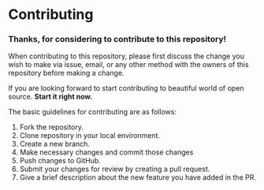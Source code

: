 # Contributing

### Thanks, for considering to contribute to this repository! 

When contributing to this repository, please first discuss the change you wish to make via issue,
email, or any other method with the owners of this repository before making a change. 

If you are looking forward to start contributing to beautiful world of open source.
**Start it right now.**

The basic guidelines for contributing are as follows:  
1. Fork the repository.
2. Clone repository in your local environment.
3. Create a new branch.
4. Make necessary changes and commit those changes 
5. Push changes to GitHub.
6. Submit your changes for review by creating a pull request.  
7. Give a brief description about the new feature you have added in the PR.